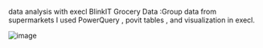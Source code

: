data analysis with execl 
BlinkIT Grocery Data :Group data from supermarkets
I used PowerQuery , povit tables , and visualization in execl.

![image](https://github.com/user-attachments/assets/0bbc5f0e-53ac-475f-9274-887d67867b2c)
